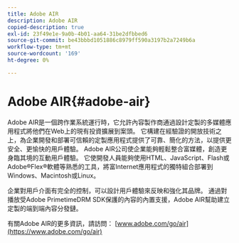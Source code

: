 ```yaml
---
title: Adobe AIR
description: Adobe AIR
copied-description: true
exl-id: 23f49e1e-9a0b-4b01-aa64-31be2dfbbed6
source-git-commit: be43bbbd1051886c8979ff590a3197b2a7249b6a
workflow-type: tm+mt
source-wordcount: '169'
ht-degree: 0%

---
```


# Adobe AIR{#adobe-air}

Adobe AIR是一個跨作業系統運行時，它允許內容製作商通過設計定製的多媒體應用程式將他們在Web上的現有投資擴展到案頭。 它構建在經驗證的開放技術之上，為企業開發和部署可信賴的定製應用程式提供了可靠、簡化的方法，以提供更安全、更愉快的用戶體驗。 Adobe AIR公司使企業能夠輕鬆整合富媒體，創造更身臨其境的互動用戶體驗。 它使開發人員能夠使用HTML、JavaScript、Flash或Adobe®Flex®軟體等熟悉的工具，將富Internet應用程式的獨特組合部署到Windows、Macintosh或Linux。

企業對用戶介面有完全的控制，可以設計用戶體驗來反映和強化其品牌。 通過對播放受Adobe PrimetimeDRM SDK保護的內容的內置支援，Adobe AIR幫助建立定製的端到端內容分發鏈。

有關Adobe AIR的更多資訊，請訪問： [www.adobe.com/go/air](https://www.adobe.com/go/air)
